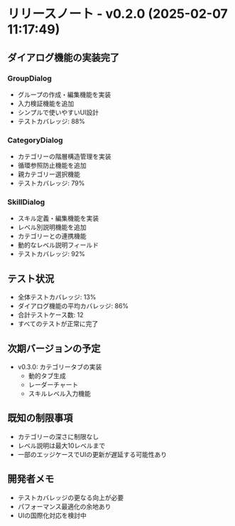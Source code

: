 # リリースノート - v0.2.0 (2025-02-07 11:17:49)

## ダイアログ機能の実装完了

### GroupDialog
- グループの作成・編集機能を実装
- 入力検証機能を追加
- シンプルで使いやすいUI設計
- テストカバレッジ: 88%

### CategoryDialog
- カテゴリーの階層構造管理を実装
- 循環参照防止機能を追加
- 親カテゴリー選択機能
- テストカバレッジ: 79%

### SkillDialog
- スキル定義・編集機能を実装
- レベル別説明機能を追加
- カテゴリーとの連携機能
- 動的なレベル説明フィールド
- テストカバレッジ: 92%

## テスト状況
- 全体テストカバレッジ: 13%
- ダイアログ機能の平均カバレッジ: 86%
- 合計テストケース数: 12
- すべてのテストが正常に完了

## 次期バージョンの予定
- v0.3.0: カテゴリータブの実装
  - 動的タブ生成
  - レーダーチャート
  - スキルレベル入力機能

## 既知の制限事項
- カテゴリーの深さに制限なし
- レベル説明は最大10レベルまで
- 一部のエッジケースでUIの更新が遅延する可能性あり

## 開発者メモ
- テストカバレッジの更なる向上が必要
- パフォーマンス最適化の余地あり
- UIの国際化対応を検討中

